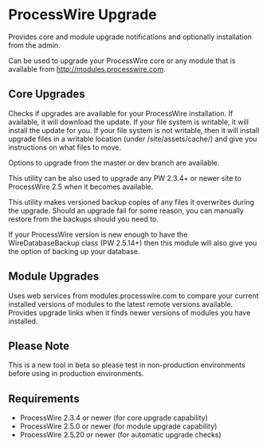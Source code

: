 # ProcessWire Upgrade

Provides core and module upgrade notifications and optionally
installation from the admin. 

Can be used to upgrade your ProcessWire core or any module that
is available from http://modules.processwire.com.


## Core Upgrades

Checks if upgrades are available for your ProcessWire installation. 
If available, it will download the update. If your file system is
writable, it will install the update for you. If your file system is
not writable, then it will install upgrade files in a writable 
location (under /site/assets/cache/) and give you instructions on 
what files to move. 

Options to upgrade from the master or dev branch are available. 

This utility can be also used to upgrade any PW 2.3.4+ or newer 
site to ProcessWire 2.5 when it becomes available. 

This utility makes versioned backup copies of any files it 
overwrites during the upgrade. Should an upgrade fail for some
reason, you can manually restore from the backups should you
need to. 

If your ProcessWire version is new enough to have the 
WireDatabaseBackup class (PW 2.5.14+) then this module will
also give you the option of backing up your database. 


## Module Upgrades

Uses web services from modules.processwire.com to compare your
current installed versions of modules to the latest remote 
versions available. Provides upgrade links when it finds newer 
versions of modules you have installed. 


## Please Note

This is a new tool in beta so please test in non-production 
environments before using in production environments.


## Requirements

- ProcessWire 2.3.4 or newer (for core upgrade capability)
- ProcessWire 2.5.0 or newer (for module upgrade capability)
- ProcessWire 2.5.20 or newer (for automatic upgrade checks)


